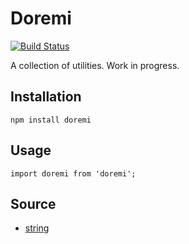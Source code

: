 # Doremi

[![Build Status](https://travis-ci.org/sadcitizen/doremi.svg?branch=master)](https://travis-ci.org/sadcitizen/doremi)

A collection of utilities. Work in progress.

## Installation

```
npm install doremi
```

## Usage

```
import doremi from 'doremi';
```

## Source

* [string](./src/string)
